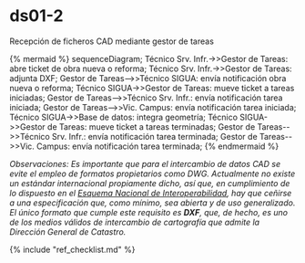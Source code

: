 # ds01-2

Recepción de ficheros CAD mediante gestor de tareas  

{% mermaid %}
sequenceDiagram;
  Técnico Srv. Infr.->>Gestor de Tareas: abre ticket de obra nueva o reforma;
  Técnico Srv. Infr.->>Gestor de Tareas: adjunta DXF;
  Gestor de Tareas-->>Técnico SIGUA: envía notificación obra nueva o reforma;
  Técnico SIGUA->>Gestor de Tareas: mueve ticket a tareas iniciadas;
  Gestor de Tareas-->>Técnico Srv. Infr.: envía notificación tarea iniciada;
  Gestor de Tareas-->>Vic. Campus: envía notificación tarea iniciada;
  Técnico SIGUA->>Base de datos: integra geometría;
  Técnico SIGUA->>Gestor de Tareas: mueve ticket a tareas terminadas;
  Gestor de Tareas-->>Técnico Srv. Infr.: envía notificación tarea terminada;
  Gestor de Tareas-->>Vic. Campus: envía notificación tarea terminada;
{% endmermaid %}

*Observaciones: Es importante que para el intercambio de datos CAD se evite el empleo de formatos propietarios como DWG. Actualmente no existe un estándar internacional propiamente dicho, así que, en cumplimiento de lo dispuesto en el [Esquema Nacional de Interoperabilidad](http://www.boe.es/boe/dias/2010/01/29/pdfs/BOE-A-2010-1331.pdf), hay que ceñirse a una especificación que, como mínimo, sea abierta y de uso generalizado. El único formato que cumple este requisito es **DXF**, que, de hecho, es uno de los medios válidos de intercambio de cartografía que admite la Dirección General de Catastro.*  

{% include "ref_checklist.md" %}